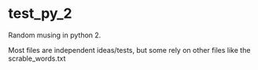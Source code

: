 # test_py_2
Random musing in python 2.  

Most files are independent ideas/tests, but some rely on other files like the scrable_words.txt
